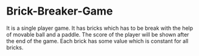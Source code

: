 # Brick-Breaker-Game
It is a single player game.
It has bricks which has to be break with the help of movable ball and a paddle.
The score of the player will be shown after the end of the game. 
Each brick has some value which is constant for all bricks.
